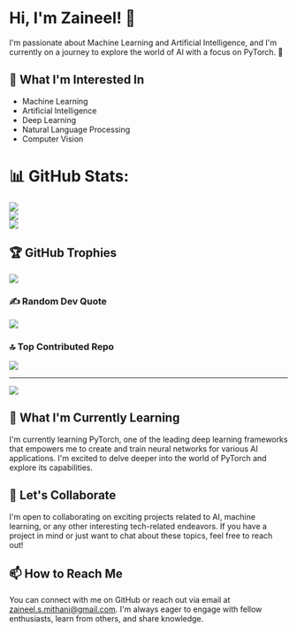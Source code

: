 # Hi, I'm Zaineel! 👋

I'm passionate about Machine Learning and Artificial Intelligence, and I'm currently on a journey to explore the world of AI with a focus on PyTorch. 🌱

## 🔭 What I'm Interested In

- Machine Learning
- Artificial Intelligence
- Deep Learning
- Natural Language Processing
- Computer Vision

# 📊 GitHub Stats:

![](https://github-readme-stats.vercel.app/api?username=zaineel&theme=dracula&hide_border=false&include_all_commits=true&count_private=true)<br/>
![](https://github-readme-streak-stats.herokuapp.com/?user=zaineel&theme=dracula&hide_border=false)<br/>
![](https://github-readme-stats.vercel.app/api/top-langs/?username=zaineel&theme=dracula&hide_border=false&include_all_commits=true&count_private=true&layout=compact)

## 🏆 GitHub Trophies

![](https://github-profile-trophy.vercel.app/?username=zaineel&theme=dracula&no-frame=true&no-bg=true&margin-w=4)

### ✍️ Random Dev Quote

![](https://quotes-github-readme.vercel.app/api?type=vetical&theme=dracula)

### 🔝 Top Contributed Repo

![](https://github-contributor-stats.vercel.app/api?username=zaineel&limit=5&theme=dracula&combine_all_yearly_contributions=true)

---

[![](https://visitcount.itsvg.in/api?id=zaineel&icon=2&color=12)](https://visitcount.itsvg.in)

## 🌱 What I'm Currently Learning

I'm currently learning PyTorch, one of the leading deep learning frameworks that empowers me to create and train neural networks for various AI applications. I'm excited to delve deeper into the world of PyTorch and explore its capabilities.

## 🤝 Let's Collaborate

I'm open to collaborating on exciting projects related to AI, machine learning, or any other interesting tech-related endeavors. If you have a project in mind or just want to chat about these topics, feel free to reach out!

## 📫 How to Reach Me

You can connect with me on GitHub or reach out via email at [zaineel.s.mithani@gmail.com](mailto:zaineel.s.mithani@gmail.com). I'm always eager to engage with fellow enthusiasts, learn from others, and share knowledge.

<!--
zaineel/zaineel is a ✨ special ✨ repository because its `README.md` (this file) appears on your GitHub profile.
You can click the Preview link to take a look at your changes.
-->
